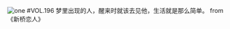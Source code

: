 ![one](http://image.wufazhuce.com/Fq1f2_wuOGP3wW58-f9LeZnn_RVx)
#VOL.196
梦里出现的人，醒来时就该去见他，生活就是那么简单。 from 《新桥恋人》